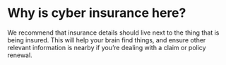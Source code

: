 
# Why is cyber insurance here?

We recommend that insurance details should live next to the thing that is being insured. This will help your brain find things, and ensure other relevant information is nearby if you’re dealing with a claim or policy renewal.
